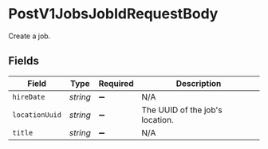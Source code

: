 # PostV1JobsJobIdRequestBody

Create a job.


## Fields

| Field                           | Type                            | Required                        | Description                     |
| ------------------------------- | ------------------------------- | ------------------------------- | ------------------------------- |
| `hireDate`                      | *string*                        | :heavy_minus_sign:              | N/A                             |
| `locationUuid`                  | *string*                        | :heavy_minus_sign:              | The UUID of the job's location. |
| `title`                         | *string*                        | :heavy_minus_sign:              | N/A                             |